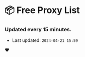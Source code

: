# :package: Free Proxy List
### Updated every 15 minutes.

- Last updated: `2024-04-21 15:59`

:heart:
